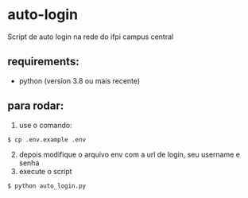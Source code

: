 # auto-login
Script de auto login na rede do ifpi campus central

## requirements:
- python (version 3.8 ou mais recente)

## para rodar:
1. use o comando:
```bash
$ cp .env.example .env
```
2. depois modifique o arquivo env com a url de login, seu username e senha
3. execute o script
```bash
$ python auto_login.py
```
